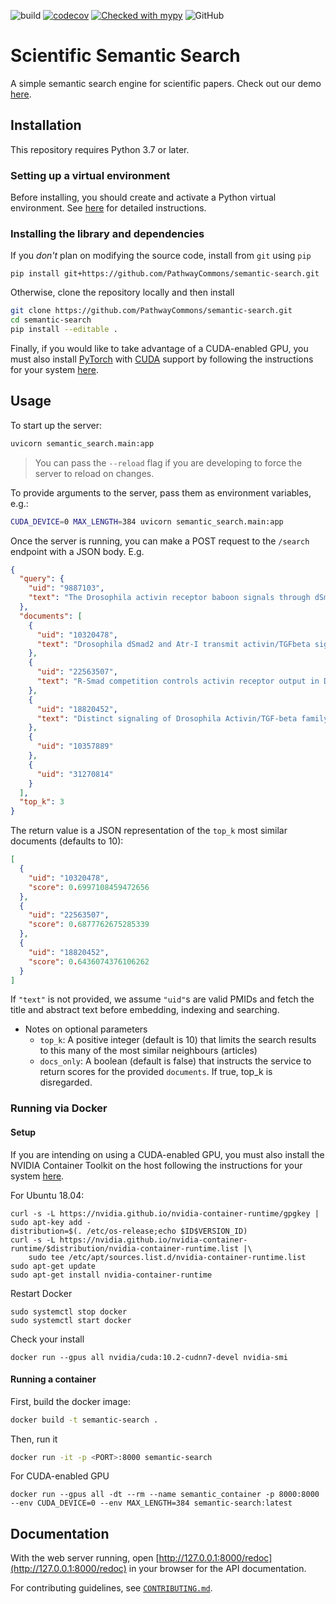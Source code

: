 ![build](https://github.com/PathwayCommons/semantic-search/workflows/build/badge.svg)
[![codecov](https://codecov.io/gh/PathwayCommons/semantic-search/branch/master/graph/badge.svg?token=K7444IQC9I)](https://codecov.io/gh/PathwayCommons/semantic-search)
[![Checked with mypy](http://www.mypy-lang.org/static/mypy_badge.svg)](http://mypy-lang.org/)
![GitHub](https://img.shields.io/github/license/PathwayCommons/semantic-search?color=blue)

# Scientific Semantic Search

A simple semantic search engine for scientific papers. Check out our demo [here](https://share.streamlit.io/pathwaycommons/semantic-search/semantic_search/demo.py).

## Installation

This repository requires Python 3.7 or later.

### Setting up a virtual environment

Before installing, you should create and activate a Python virtual environment. See [here](https://github.com/allenai/allennlp#installing-via-pip) for detailed instructions.

### Installing the library and dependencies

If you _don't_ plan on modifying the source code, install from `git` using `pip`

```
pip install git+https://github.com/PathwayCommons/semantic-search.git
```

Otherwise, clone the repository locally and then install

```bash
git clone https://github.com/PathwayCommons/semantic-search.git
cd semantic-search
pip install --editable .
```

Finally, if you would like to take advantage of a CUDA-enabled GPU, you must also install [PyTorch](https://pytorch.org/) with [CUDA](https://developer.nvidia.com/cuda-zone) support by following the instructions for your system [here](https://pytorch.org/get-started/locally/).

## Usage

To start up the server:

```bash
uvicorn semantic_search.main:app
```

> You can pass the `--reload` flag if you are developing to force the server to reload on changes.

To provide arguments to the server, pass them as environment variables, e.g.:

```bash
CUDA_DEVICE=0 MAX_LENGTH=384 uvicorn semantic_search.main:app
```

Once the server is running, you can make a POST request to the `/search` endpoint with a JSON body. E.g.

```json
{
  "query": {
    "uid": "9887103",
    "text": "The Drosophila activin receptor baboon signals through dSmad2 and controls cell proliferation but not patterning during larval development."
  },
  "documents": [
    {
      "uid": "10320478",
      "text": "Drosophila dSmad2 and Atr-I transmit activin/TGFbeta signals. "
    },
    {
      "uid": "22563507",
      "text": "R-Smad competition controls activin receptor output in Drosophila. "
    },
    {
      "uid": "18820452",
      "text": "Distinct signaling of Drosophila Activin/TGF-beta family members. "
    },
    {
      "uid": "10357889"
    },
    {
      "uid": "31270814"
    }
  ],
  "top_k": 3
}
```

The return value is a JSON representation of the `top_k` most similar documents (defaults to 10):

```json
[
  {
    "uid": "10320478",
    "score": 0.6997108459472656
  },
  {
    "uid": "22563507",
    "score": 0.6877762675285339
  },
  {
    "uid": "18820452",
    "score": 0.6436074376106262
  }
]
```

If `"text"` is not provided, we assume `"uid"`s are valid PMIDs and fetch the title and abstract text before embedding, indexing and searching.

- Notes on optional parameters
  - `top_k`: A positive integer (default is 10) that limits the search results to this many of the most similar neighbours (articles)
  - `docs_only`: A boolean (default is false) that instructs the service to return scores for the provided `documents`. If true, top_k is disregarded.

### Running via Docker

#### Setup

If you are intending on using a CUDA-enabled GPU, you must also install the NVIDIA Container Toolkit on the host following the instructions for your system [here](https://github.com/NVIDIA/nvidia-docker).

For Ubuntu 18.04:

```
curl -s -L https://nvidia.github.io/nvidia-container-runtime/gpgkey | sudo apt-key add -
distribution=$(. /etc/os-release;echo $ID$VERSION_ID)
curl -s -L https://nvidia.github.io/nvidia-container-runtime/$distribution/nvidia-container-runtime.list |\
    sudo tee /etc/apt/sources.list.d/nvidia-container-runtime.list
sudo apt-get update
sudo apt-get install nvidia-container-runtime
```

Restart Docker

```
sudo systemctl stop docker
sudo systemctl start docker
```

Check your install

```
docker run --gpus all nvidia/cuda:10.2-cudnn7-devel nvidia-smi
```

#### Running a container

First, build the docker image:

```bash
docker build -t semantic-search .
```

Then, run it

```bash
docker run -it -p <PORT>:8000 semantic-search
```

For CUDA-enabled GPU

```
docker run --gpus all -dt --rm --name semantic_container -p 8000:8000 --env CUDA_DEVICE=0 --env MAX_LENGTH=384 semantic-search:latest
```

## Documentation

With the web server running, open [http://127.0.0.1:8000/redoc](http://127.0.0.1:8000/redoc) in your browser for the API documentation.

For contributing guidelines, see [`CONTRIBUTING.md`](./CONTRIBUTING.md).
